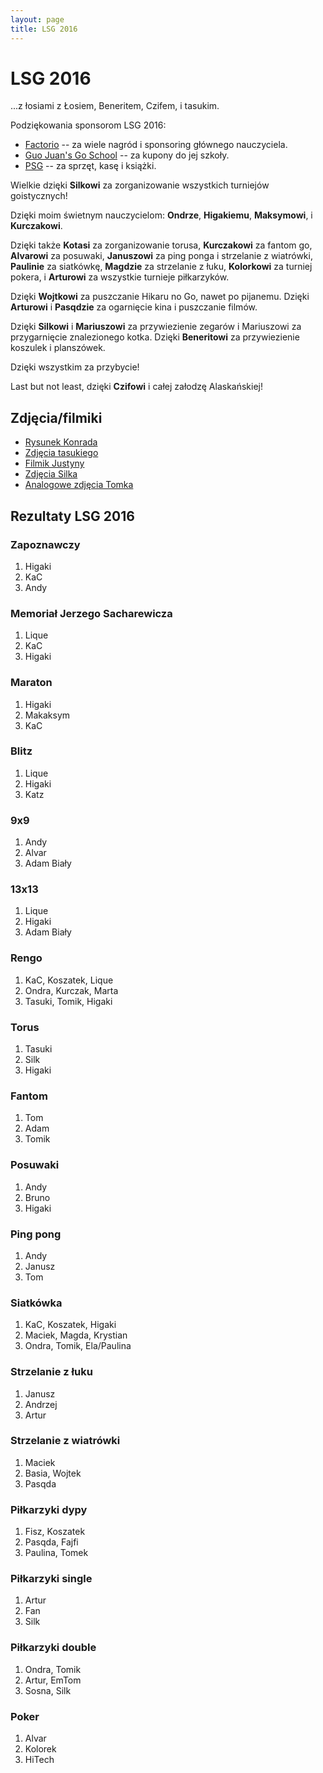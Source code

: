 ```yaml
---
layout: page
title: LSG 2016
---
```


# LSG 2016

...z łosiami z Łosiem, Beneritem, Czifem, i tasukim.

Podziękowania sponsorom LSG 2016:

- [Factorio](http://www.factorio.com) -- za wiele nagród i sponsoring głównego nauczyciela.
- [Guo Juan's Go School](https://internetgoschool.com/) -- za kupony do jej szkoły.
- [PSG](http://psg.go.art.pl/) -- za sprzęt, kasę i książki.

Wielkie dzięki **Silkowi** za zorganizowanie wszystkich turniejów goistycznych!

Dzięki moim świetnym nauczycielom: **Ondrze**, **Higakiemu**, **Maksymowi**, i **Kurczakowi**.

Dzięki także **Kotasi** za zorganizowanie torusa, **Kurczakowi** za fantom go, **Alvarowi** za posuwaki, **Januszowi** za ping ponga i strzelanie z wiatrówki, **Paulinie** za siatkówkę, **Magdzie** za strzelanie z łuku, **Kolorkowi** za turniej pokera, i **Arturowi** za wszystkie turnieje piłkarzyków.

Dzięki **Wojtkowi** za puszczanie Hikaru no Go, nawet po pijanemu. Dzięki **Arturowi** i **Pasqdzie** za ogarnięcie kina i puszczanie filmów.

Dzięki **Silkowi** i **Mariuszowi** za przywiezienie zegarów i Mariuszowi za przygarnięcie znalezionego kotka. Dzięki **Beneritowi** za przywiezienie koszulek i planszówek.

Dzięki wszystkim za przybycie!

Last but not least, dzięki **Czifowi** i całej załodzę Alaskańskiej!

## Zdjęcia/filmiki

- [Rysunek Konrada](https://www.patreon.com/posts/kwd-sitm-filler-6104753)
- [Zdjęcia tasukiego](https://gallery.tasuki.org/2016/07-lsg)
- [Filmik Justyny](https://www.facebook.com/PolskieStowarzyszenieGo/videos/1029333123788421/)
- [Zdjęcia Silka](https://www.facebook.com/grzegorz.sobanski.18/media_set?set=a.989369817850153.1073741831.100003314336387&type=3)
- [Analogowe zdjęcia Tomka](https://www.facebook.com/media/set/?set=oa.1057885970962250)

## Rezultaty LSG 2016

### Zapoznawczy

1. Higaki
2. KaC
3. Andy

### Memoriał Jerzego Sacharewicza

1. Lique
2. KaC
3. Higaki

### Maraton

1. Higaki
2. Makaksym
3. KaC

### Blitz

1. Lique
2. Higaki
3. Katz

### 9x9

1. Andy
2. Alvar
3. Adam Biały

### 13x13

1. Lique
2. Higaki
3. Adam Biały

### Rengo

1. KaC, Koszatek, Lique
2. Ondra, Kurczak, Marta
3. Tasuki, Tomik, Higaki

### Torus

1. Tasuki
2. Silk
3. Higaki

### Fantom

1. Tom
2. Adam
3. Tomik

### Posuwaki

1. Andy
2. Bruno
3. Higaki

### Ping pong

1. Andy
2. Janusz
3. Tom

### Siatkówka

1. KaC, Koszatek, Higaki
2. Maciek, Magda, Krystian
3. Ondra, Tomik, Ela/Paulina

### Strzelanie z łuku

1. Janusz
2. Andrzej
3. Artur

### Strzelanie z wiatrówki

1. Maciek
2. Basia, Wojtek
3. Pasqda

### Piłkarzyki dypy

1. Fisz, Koszatek
2. Pasqda, Fajfi
3. Paulina, Tomek

### Piłkarzyki single

1. Artur
2. Fan
3. Silk

### Piłkarzyki double

1. Ondra, Tomik
2. Artur, EmTom
3. Sosna, Silk

### Poker

1. Alvar
2. Kolorek
3. HiTech
